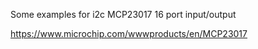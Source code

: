Some examples for i2c MCP23017 16 port input/output

https://www.microchip.com/wwwproducts/en/MCP23017
